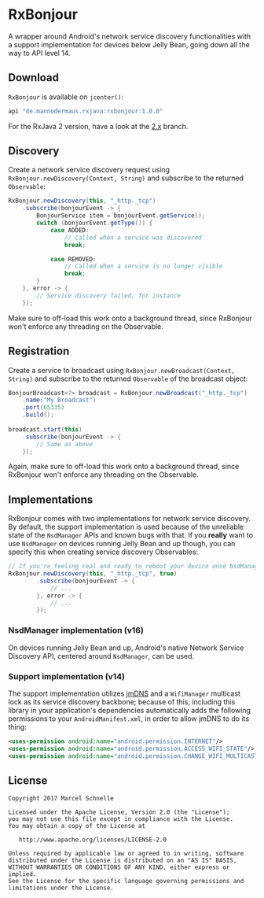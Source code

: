 # RxBonjour
A wrapper around Android's network service discovery functionalities with a support implementation for devices below Jelly Bean, going down all the way to API level 14.

## Download

`RxBonjour` is available on `jcenter()`:

```groovy
api "de.mannodermaus.rxjava:rxbonjour:1.0.0"
```

For the RxJava 2 version, have a look at the [2.x][twox] branch.

## Discovery

Create a network service discovery request using `RxBonjour.newDiscovery(Context, String)` and subscribe to the returned `Observable`:

```java
RxBonjour.newDiscovery(this, "_http._tcp")
	.subscribe(bonjourEvent -> {
		BonjourService item = bonjourEvent.getService();
		switch (bonjourEvent.getType()) {
			case ADDED:
				// Called when a service was discovered
				break;

			case REMOVED:
				// Called when a service is no longer visible
				break;
		}
	}, error -> {
		// Service discovery failed, for instance
	});
```

Make sure to off-load this work onto a background thread, since RxBonjour won't enforce any threading on the Observable.

## Registration

Create a service to broadcast using `RxBonjour.newBroadcast(Context, String)` and subscribe to the returned `Observable` of the broadcast object:

```java
BonjourBroadcast<?> broadcast = RxBonjour.newBroadcast("_http._tcp")
	.name("My Broadcast")
	.port(65335)
	.build();
	
broadcast.start(this)
	.subscribe(bonjourEvent -> {
		// Same as above
	});
```

Again, make sure to off-load this work onto a background thread, since RxBonjour won't enforce any threading on the Observable.

## Implementations

RxBonjour comes with two implementations for network service discovery. By default, the support implementation is used because of the unreliable state of the `NsdManager` APIs and known bugs with that. If you **really** want to use `NsdManager` on devices running Jelly Bean and up though, you can specify this when creating service discovery Observables:

```java
// If you're feeling real and ready to reboot your device once NsdManager breaks, pass in "true" to use it for supported devices
RxBonjour.newDiscovery(this, "_http._tcp", true)
		.subscribe(bonjourEvent -> {
			// ...
		}, error -> {
			// ...
		});
```

### NsdManager implementation (v16)

On devices running Jelly Bean and up, Android's native Network Service Discovery API, centered around `NsdManager`, can be used.

### Support implementation (v14)

The support implementation utilizes [jmDNS][jmdns] and a `WifiManager` multicast lock as its service discovery backbone;
because of this, including this library in your application's dependencies automatically adds the following permissions to your `AndroidManifest.xml`, in order to allow jmDNS to do its thing:

```xml
<uses-permission android:name="android.permission.INTERNET"/>
<uses-permission android:name="android.permission.ACCESS_WIFI_STATE"/>
<uses-permission android:name="android.permission.CHANGE_WIFI_MULTICAST_STATE"/>
```

## License

	Copyright 2017 Marcel Schnelle

	Licensed under the Apache License, Version 2.0 (the "License");
	you may not use this file except in compliance with the License.
	You may obtain a copy of the License at

	   http://www.apache.org/licenses/LICENSE-2.0

	Unless required by applicable law or agreed to in writing, software
	distributed under the License is distributed on an "AS IS" BASIS,
	WITHOUT WARRANTIES OR CONDITIONS OF ANY KIND, either express or implied.
	See the License for the specific language governing permissions and
	limitations under the License.

	
 [jmdns]: https://github.com/openhab/jmdns
 [jit]: https://jitpack.io
 [twox]: https://github.com/aurae/RxBonjour/tree/2.x
	